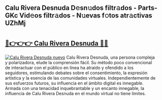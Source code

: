 ## Calu Rivera Desnuda D𝚎sn𝚞dos filtr𝚊dos - Parts-GKc Vid𝚎os filtr𝚊dos - N𝚞evas f𝚘tos atr𝚊ctivas UZhMj

# <h2><a href="http://mb47euh.tromn.icu/?c=Calu+Rivera+Desnuda">🔗👉👉👉 Calu Rivera Desnuda 🔗🔗</a></h2>

[![Calu Rivera Desnuda nuevo](https://i.imgur.com/pEAQMta.gif)](http://mb47euh.tromn.icu/?c=Calu+Rivera+Desnuda)
Calu Rivera Desnuda, una persona compleja y polarizadora, elude la comprensión fácil. Su método poco convencional de interactuar con el público en línea ha atraído y ofendido a los seguidores, estimulando debates sobre el consentimiento, la expresión artística y la esencia de las comunidades virtuales. Independientemente de sus esfuerzos futuros, su influencia en el ámbito digital es innegable. Armada con una tenacidad inquebrantable y un encanto innegable, la influencia de Calu Rivera Desnuda en el mundo virtual no tiene límites.
